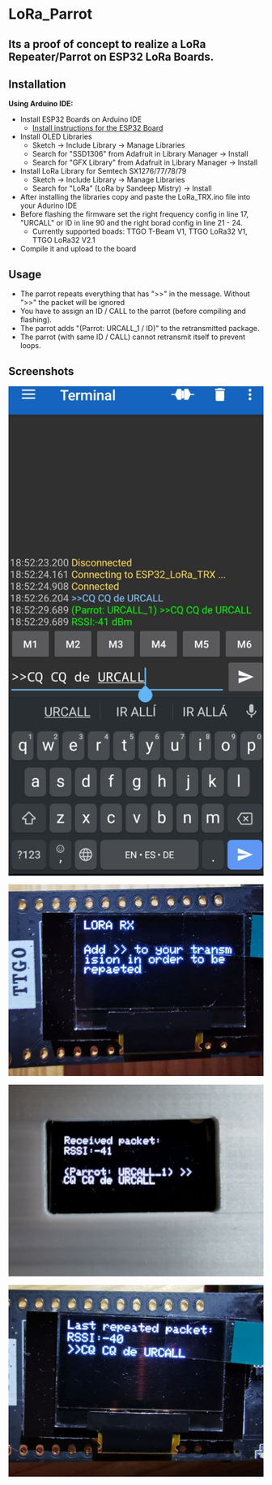 # LoRa_Parrot


## Its a proof of concept to realize a LoRa Repeater/Parrot on ESP32 LoRa Boards.

## Installation

**Using Arduino IDE:**
- Install ESP32 Boards on Arduino IDE 
  - [Install instructions for the ESP32 Board](https://randomnerdtutorials.com/installing-the-esp32-board-in-arduino-ide-windows-instructions/)
- Install OLED Libraries
  - Sketch -> Include Library -> Manage Libraries
  - Search for "SSD1306" from Adafruit in Library Manager -> Install
  - Search for "GFX Library" from Adafruit in Library Manager -> Install
- Install LoRa Library for Semtech SX1276/77/78/79
  - Sketch -> Include Library -> Manage Libraries
  - Search for "LoRa" (LoRa by Sandeep Mistry) -> Install
- After installing the libraries copy and paste the LoRa_TRX.ino file into your Adurino IDE
- Before flashing the firmware set the right frequency config in line 17, "URCALL" or ID in line 90 and the right borad config in line 21 - 24.
  - Currently supported boads: TTGO T-Beam V1, TTGO LoRa32 V1, TTGO LoRa32 V2.1 
- Compile it and upload to the board


## Usage


- The parrot repeats everything that has ">>" in the message. Without ">>" the packet will be ignored
- You have to assign an ID / CALL to the parrot (before compiling and flashing). 
- The parrot adds "(Parrot: URCALL_1 / ID)" to the retransmitted package.
- The parrot (with same ID / CALL) cannot retransmit itself to prevent loops.


## Screenshots

![Parrot](https://github.com/DEVPAR/LoRa_Parrot/blob/main/photo_2021-07-04_20-55-49.jpg)


![Parrot](https://github.com/DEVPAR/LoRa_Parrot/blob/main/photo_2021-07-04_21-04-59.jpg)


![Parrot](https://github.com/DEVPAR/LoRa_Parrot/blob/main/photo_2021-07-04_21-05-09.jpg)


![Parrot](https://github.com/DEVPAR/LoRa_Parrot/blob/main/photo_2021-07-04_21-12-34.jpg)
